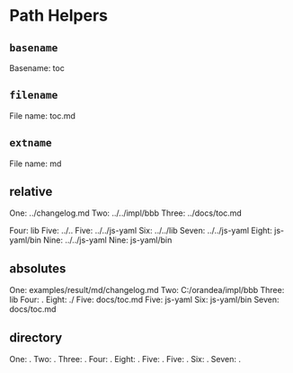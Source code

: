 
# Path Helpers

## `basename`
Basename: toc

## `filename`
File name: toc.md

## `extname`
File name: md

## relative
One: ../changelog.md
Two: ../../impl/bbb
Three: ../docs/toc.md

Four: lib
Five: ../..
Five: ../../js-yaml
Six: ../../lib
Seven: ../../js-yaml
Eight: js-yaml/bin
Nine: ../../js-yaml
Nine: js-yaml/bin

<a href="../../lib/assets/css/styles.css"></a> 
<a href="lib/assets/css/styles.css"></a> 
<a href="../lib/assets/css/styles.css"></a> 
<a href="Dropbox/Development/generate/assemble/helpers/lib/assets/css/styles.css"></a> 
<a href="../../assets/css/styles.css"></a> 
<a href="../../../../../../../assets/css/styles.css"></a> 


## absolutes
One: examples/result/md/changelog.md
Two: C:/orandea/impl/bbb
Three: lib
Four: .
Eight: ./
Five: docs/toc.md
Five: js-yaml
Six: js-yaml/bin
Seven: docs/toc.md


## directory
One: .
Two: .
Three: .
Four: .
Eight: .
Five: .
Five: .
Six: .
Seven: .
